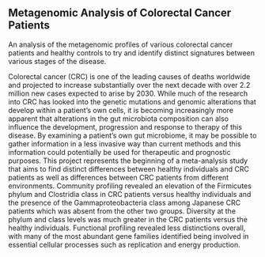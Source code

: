 ## Metagenomic Analysis of Colorectal Cancer Patients
An analysis of the metagenomic profiles of various colorectal cancer patients and healthy controls to try and identify distinct signatures between various stages of the disease. 

Colorectal cancer (CRC) is one of the leading causes of deaths worldwide and projected to increase substantially over the next decade with over 2.2 million new cases expected to arise by 2030. While much of the research into CRC has looked into the genetic mutations and genomic alterations that develop within a patient’s own cells, it is becoming increasingly more apparent that alterations in the gut microbiota composition can also influence the development, progression and response to therapy of this disease. By examining a patient’s own gut microbiome, it may be possible to gather information in a less invasive way than current methods and this information could potentially be used for therapeutic and prognostic purposes. This project represents the beginning of a meta-analysis study that aims to find distinct differences between healthy individuals and CRC patients as well as differences between CRC patients from different environments. Community profiling revealed an elevation of the Firmicutes phylum and Clostridia class in CRC patients versus healthy individuals and the presence of the Gammaproteobacteria class among Japanese CRC patients which was absent from the other two groups. Diversity at the phylum and class levels was much greater in the CRC patients versus the healthy individuals. Functional profiling revealed less distinctions overall, with many of the most abundant gene families identified being involved in essential cellular processes such as replication and energy production. 
